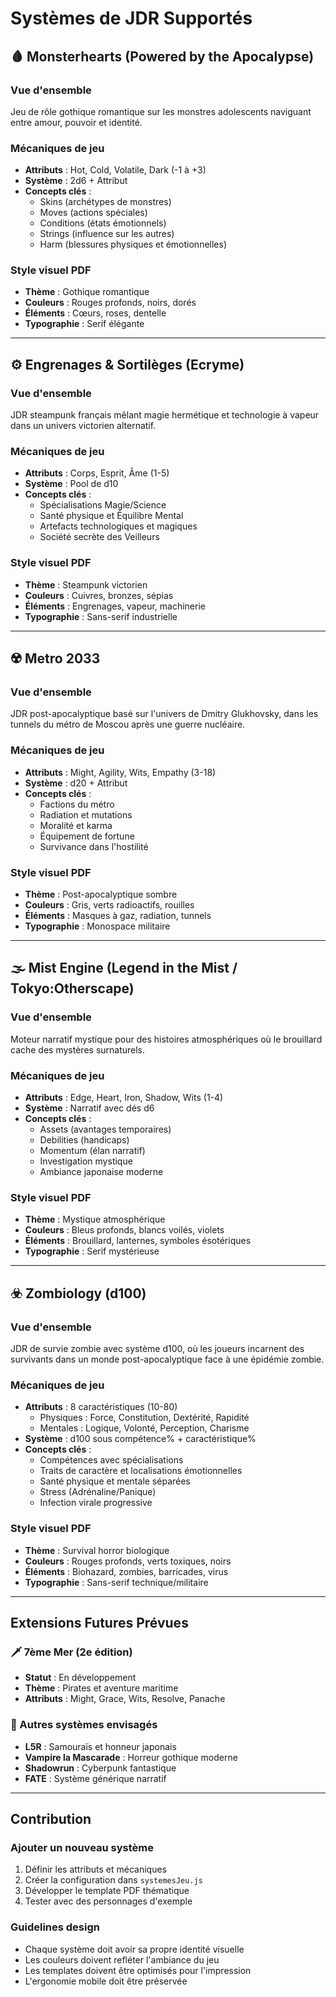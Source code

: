# Systèmes de JDR Supportés

## 🩸 Monsterhearts (Powered by the Apocalypse)

### Vue d'ensemble
Jeu de rôle gothique romantique sur les monstres adolescents naviguant entre amour, pouvoir et identité.

### Mécaniques de jeu
- **Attributs** : Hot, Cold, Volatile, Dark (-1 à +3)
- **Système** : 2d6 + Attribut
- **Concepts clés** : 
  - Skins (archétypes de monstres)
  - Moves (actions spéciales)
  - Conditions (états émotionnels)
  - Strings (influence sur les autres)
  - Harm (blessures physiques et émotionnelles)

### Style visuel PDF
- **Thème** : Gothique romantique
- **Couleurs** : Rouges profonds, noirs, dorés
- **Éléments** : Cœurs, roses, dentelle
- **Typographie** : Serif élégante

---

## ⚙️ Engrenages & Sortilèges (Ecryme)

### Vue d'ensemble
JDR steampunk français mêlant magie hermétique et technologie à vapeur dans un univers victorien alternatif.

### Mécaniques de jeu
- **Attributs** : Corps, Esprit, Âme (1-5)
- **Système** : Pool de d10
- **Concepts clés** :
  - Spécialisations Magie/Science
  - Santé physique et Équilibre Mental
  - Artefacts technologiques et magiques
  - Société secrète des Veilleurs

### Style visuel PDF
- **Thème** : Steampunk victorien
- **Couleurs** : Cuivres, bronzes, sépias
- **Éléments** : Engrenages, vapeur, machinerie
- **Typographie** : Sans-serif industrielle

---

## ☢️ Metro 2033

### Vue d'ensemble
JDR post-apocalyptique basé sur l'univers de Dmitry Glukhovsky, dans les tunnels du métro de Moscou après une guerre nucléaire.

### Mécaniques de jeu
- **Attributs** : Might, Agility, Wits, Empathy (3-18)
- **Système** : d20 + Attribut
- **Concepts clés** :
  - Factions du métro
  - Radiation et mutations
  - Moralité et karma
  - Équipement de fortune
  - Survivance dans l'hostilité

### Style visuel PDF
- **Thème** : Post-apocalyptique sombre
- **Couleurs** : Gris, verts radioactifs, rouilles
- **Éléments** : Masques à gaz, radiation, tunnels
- **Typographie** : Monospace militaire

---

## 🌫️ Mist Engine (Legend in the Mist / Tokyo:Otherscape)

### Vue d'ensemble
Moteur narratif mystique pour des histoires atmosphériques où le brouillard cache des mystères surnaturels.

### Mécaniques de jeu
- **Attributs** : Edge, Heart, Iron, Shadow, Wits (1-4)
- **Système** : Narratif avec dés d6
- **Concepts clés** :
  - Assets (avantages temporaires)
  - Debilities (handicaps)
  - Momentum (élan narratif)
  - Investigation mystique
  - Ambiance japonaise moderne

### Style visuel PDF
- **Thème** : Mystique atmosphérique
- **Couleurs** : Bleus profonds, blancs voilés, violets
- **Éléments** : Brouillard, lanternes, symboles ésotériques
- **Typographie** : Serif mystérieuse

---

## ☣️ Zombiology (d100)

### Vue d'ensemble
JDR de survie zombie avec système d100, où les joueurs incarnent des survivants dans un monde post-apocalyptique face à une épidémie zombie.

### Mécaniques de jeu
- **Attributs** : 8 caractéristiques (10-80)
  - Physiques : Force, Constitution, Dextérité, Rapidité
  - Mentales : Logique, Volonté, Perception, Charisme
- **Système** : d100 sous compétence% + caractéristique%
- **Concepts clés** :
  - Compétences avec spécialisations
  - Traits de caractère et localisations émotionnelles
  - Santé physique et mentale séparées
  - Stress (Adrénaline/Panique)
  - Infection virale progressive

### Style visuel PDF
- **Thème** : Survival horror biologique
- **Couleurs** : Rouges profonds, verts toxiques, noirs
- **Éléments** : Biohazard, zombies, barricades, virus
- **Typographie** : Sans-serif technique/militaire

---

## Extensions Futures Prévues

### 🗡️ 7ème Mer (2e édition)
- **Statut** : En développement
- **Thème** : Pirates et aventure maritime
- **Attributs** : Might, Grace, Wits, Resolve, Panache

### 🐉 Autres systèmes envisagés
- **L5R** : Samouraïs et honneur japonais
- **Vampire la Mascarade** : Horreur gothique moderne
- **Shadowrun** : Cyberpunk fantastique
- **FATE** : Système générique narratif

---

## Contribution

### Ajouter un nouveau système
1. Définir les attributs et mécaniques
2. Créer la configuration dans `systemesJeu.js`
3. Développer le template PDF thématique
4. Tester avec des personnages d'exemple

### Guidelines design
- Chaque système doit avoir sa propre identité visuelle
- Les couleurs doivent refléter l'ambiance du jeu
- Les templates doivent être optimisés pour l'impression
- L'ergonomie mobile doit être préservée